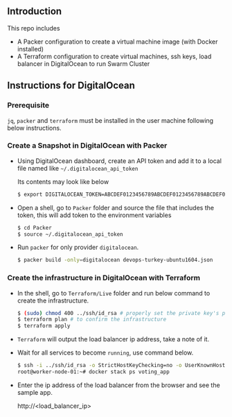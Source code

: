 ## Introduction

This repo includes 

- A Packer configuration to create a virtual machine image (with Docker installed)
- A Terraform configuration to create virtual machines, ssh keys, load balancer in DigitalOcean to run Swarm Cluster

## Instructions for DigitalOcean

### Prerequisite

`jq`, `packer` and `terraform` must be installed in the user machine following below instructions.

### Create a Snapshot in DigitalOcean with Packer

- Using DigitalOcean dashboard, create an API token and add it to a local file named like `~/.digitalocean_api_token`

    Its contents may look like below

    ```bash
    $ export DIGITALOCEAN_TOKEN=ABCDEF0123456789ABCDEF0123456789ABCDEF0123456789ABCDEF0123456789ABCDEF0123456789
    ```

- Open a shell, go to `Packer` folder and source the file that includes the token, this will add token to the environment variables

    ```bash
    $ cd Packer
    $ source ~/.digitalocean_api_token
    ```

- Run `packer` for only provider `digitalocean`.

    ```bash
    $ packer build -only=digitalocean devops-turkey-ubuntu1604.json
    ```

### Create the infrastructure in DigitalOcean with Terraform

- In the shell, go to `Terraform/Live` folder and run below command to create the infrastructure.

    ```bash
    $ (sudo) chmod 400 ../ssh/id_rsa # properly set the private key's permissions
    $ terraform plan # to confirm the infrastructure
    $ terraform apply
    ```

- `Terraform` will output the load balancer ip address, take a note of it.

- Wait for all services to become `running`, use command below.

    ```bash
    $ ssh -i ../ssh/id_rsa -o StrictHostKeyChecking=no -o UserKnownHostsFile=/dev/null root@$(terraform output -json worker-ips | jq -r '.value[0]')
    root@worker-node-01:~# docker stack ps voting_app
    ```

- Enter the ip address of the load balancer from the browser and see the sample app.

    http://<load_balancer_ip>
